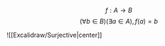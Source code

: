 $$f: A \to B$$
$$(\forall b \in B)(\exists a \in A), f(a) = b$$

![[Excalidraw/Surjective|center]]

